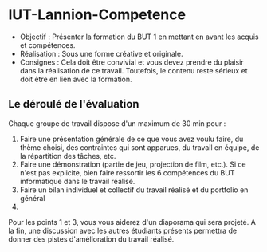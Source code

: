 # IUT-Lannion-Competence

- Objectif : Présenter la formation du BUT 1 en mettant en avant les acquis et compétences.
- Réalisation : Sous une forme créative et originale.
- Consignes : Cela doit être convivial et vous devez prendre du plaisir dans la réalisation de ce travail. Toutefois, le contenu reste sérieux et doit être en lien avec la formation.

## Le déroulé de l'évaluation

Chaque groupe de travail dispose d'un maximum de 30 min pour :

1. Faire une présentation générale de ce que vous avez voulu faire, du thème choisi, des contraintes qui sont apparues, du travail en équipe, de la répartition des tâches, etc.
2. Faire une démonstration (partie de jeu, projection de film, etc.). Si ce n'est pas explicite, bien faire ressortir les 6 compétences du BUT informatique dans le travail réalisé.
3. Faire un bilan individuel et collectif du travail réalisé et du portfolio en général
4. 
Pour les points 1 et 3, vous vous aiderez d'un diaporama qui sera projeté. A la fin, une discussion avec les autres étudiants présents permettra de donner des pistes d'amélioration du travail réalisé.
